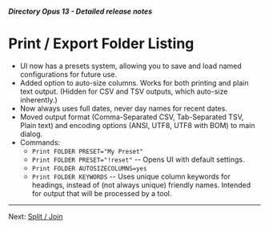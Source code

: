 ##### Directory Opus 13 - Detailed release notes

# Print / Export Folder Listing

- UI now has a presets system, allowing you to save and load named configurations for future use.
- Added option to auto-size columns. Works for both printing and plain text output. (Hidden for CSV and TSV outputs, which auto-size inherently.)
- Now always uses full dates, never day names for recent dates.
- Moved output format (Comma-Separated CSV, Tab-Separated TSV, Plain text) and encoding options (ANSI, UTF8, UTF8 with BOM) to main dialog.
- Commands:
  - `Print FOLDER PRESET="My Preset"`
  - `Print FOLDER PRESET="!reset"` -- Opens UI with default settings.
  - `Print FOLDER AUTOSIZECOLUMNS=yes`
  - `Print FOLDER KEYWORDS` -- Uses unique column keywords for headings, instead of (not always unique) friendly names. Intended for output that will be processed by a tool.

------------------------------------------------------------------------

Next: [Split / Join](/Manual/release_history/opus13_detailed/split_join.md)
